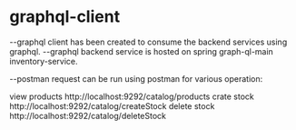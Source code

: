 # graphql-client
--graphql client has been created to consume the backend services using graphql.
--graphql backend service is hosted on spring graph-ql-main inventory-service.

--postman
request can be run using postman for various operation:

view products http://localhost:9292/catalog/products
crate stock http://localhost:9292/catalog/createStock
delete stock http://localhost:9292/catalog/deleteStock